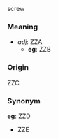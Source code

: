 screw
### Meaning
+ _adj_: ZZA
    + __eg__: ZZB

### Origin

ZZC

### Synonym

__eg__: ZZD

+ ZZE


